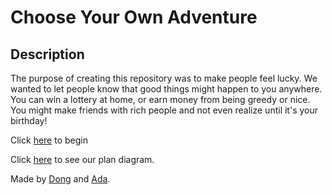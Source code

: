 # Choose Your Own Adventure

## Description
The purpose of creating this repository was to make people feel lucky. We wanted to let people know that good things might happen to you anywhere. You can win a lottery at home, or earn money from being greedy or nice. You might make friends with rich people and not even realize until it's your birthday!

Click [here](https://dongxuanw1366.github.io/cyoa-project/woke-up-naturally.html) to begin

Click [here](https://docs.google.com/drawings/d/1uFkmeetToJyTTN7fIfeIkXOJvSHcwuqwMcMOgfMUEX4/edit) to see our plan diagram.

Made by [Dong](https://github.com/dongxuanw1366) and [Ada](https://github.com/adaz0858).
